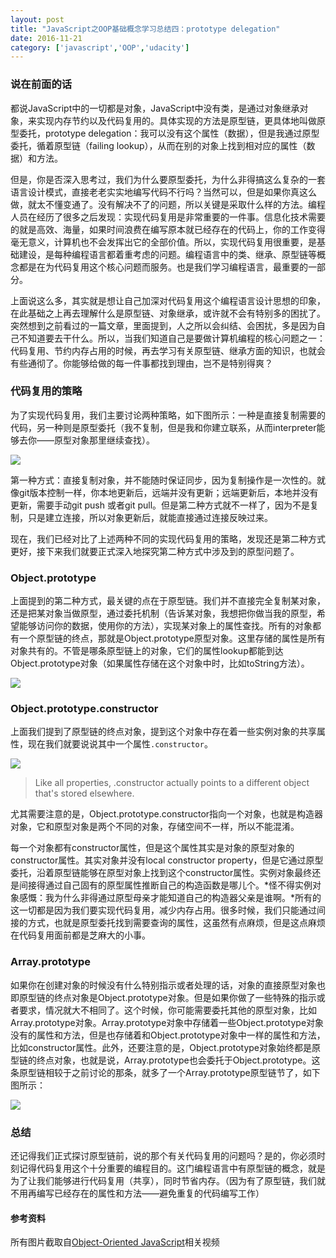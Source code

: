 ```yaml
---
layout: post
title: "JavaScript之OOP基础概念学习总结四：prototype delegation"
date: 2016-11-21
category: ['javascript','OOP','udacity']
---
```


### 说在前面的话

都说JavaScript中的一切都是对象，JavaScript中没有类，是通过对象继承对象，来实现内存节约以及代码复用的。具体实现的方法是原型链，更具体地叫做原型委托，prototype delegation：我可以没有这个属性（数据），但是我通过原型委托，循着原型链（failing lookup），从而在别的对象上找到相对应的属性（数据）和方法。


但是，你是否深入思考过，我们为什么要原型委托，为什么非得搞这么复杂的一套语言设计模式，直接老老实实地编写代码不行吗？当然可以，但是如果你真这么做，就太不懂变通了。没有解决不了的问题，所以关键是采取什么样的方法。编程人员在经历了很多之后发现：实现代码复用是非常重要的一件事。信息化技术需要的就是高效、海量，如果时间浪费在编写原本就已经存在的代码上，你的工作变得毫无意义，计算机也不会发挥出它的全部价值。所以，实现代码复用很重要，是基础建设，是每种编程语言都着重考虑的问题。编程语言中的类、继承、原型链等概念都是在为代码复用这个核心问题而服务。也是我们学习编程语言，最重要的一部分。


上面说这么多，其实就是想让自己加深对代码复用这个编程语言设计思想的印象，在此基础之上再去理解什么是原型链、对象继承，或许就不会有特别多的困扰了。突然想到之前看过的一篇文章，里面提到，人之所以会纠结、会困扰，多是因为自己不知道要去干什么。所以，当我们知道自己是要做计算机编程的核心问题之一：代码复用、节约内存占用的时候，再去学习有关原型链、继承方面的知识，也就会有些通彻了。你能够给做的每一件事都找到理由，岂不是特别得爽？

### 代码复用的策略

为了实现代码复用，我们主要讨论两种策略，如下图所示：一种是直接复制需要的代码，另一种则是原型委托（我不复制，但是我和你建立联系，从而interpreter能够去你——原型对象那里继续查找）。

![](../../../../images/2016-11-21-prototype/1.png)

第一种方式：直接复制对象，并不能随时保证同步，因为复制操作是一次性的。就像git版本控制一样，你本地更新后，远端并没有更新；远端更新后，本地并没有更新，需要手动git push 或者git pull。但是第二种方式就不一样了，因为不是复制，只是建立连接，所以对象更新后，就能直接通过连接反映过来。

现在，我们已经对比了上述两种不同的实现代码复用的策略，发现还是第二种方式更好，接下来我们就要正式深入地探究第二种方式中涉及到的原型问题了。

### Object.prototype

上面提到的第二种方式，最关键的点在于原型链。我们并不直接完全复制某对象，还是把某对象当做原型，通过委托机制（告诉某对象，我想把你做当我的原型，希望能够访问你的数据，使用你的方法），实现某对象上的属性查找。所有的对象都有一个原型链的终点，那就是Object.prototype原型对象。这里存储的属性是所有对象共有的。不管是哪条原型链上的对象，它们的属性lookup都能到达Object.prototype对象（如果属性存储在这个对象中时，比如toString方法）。

![](../../../../images/2016-11-21-prototype/2.png)

### Object.prototype.constructor

上面我们提到了原型链的终点对象，提到这个对象中存在着一些实例对象的共享属性，现在我们就要说说其中一个属性`.constructor`。

![](../../../../images/2016-11-21-prototype/3.png)

>Like all properties, .constructor actually points to a different object that's stored elsewhere.

尤其需要注意的是，Object.prototype.constructor指向一个对象，也就是构造器对象，它和原型对象是两个不同的对象，存储空间不一样，所以不能混淆。

每一个对象都有constructor属性，但是这个属性其实是对象的原型对象的constructor属性。其实对象并没有local constructor property，但是它通过原型委托，沿着原型链能够在原型对象上找到这个constructor属性。实例对象最终还是间接得通过自己固有的原型属性推断自己的构造函数是哪儿个。*怪不得实例对象感慨：我为什么非得通过原型母亲才能知道自己的构造器父亲是谁啊。*所有的这一切都是因为我们要实现代码复用，减少内存占用。很多时候，我们只能通过间接的方式，也就是原型委托找到需要查询的属性，这虽然有点麻烦，但是这点麻烦在代码复用面前都是芝麻大的小事。

### Array.prototype

如果你在创建对象的时候没有什么特别指示或者处理的话，对象的直接原型对象也即原型链的终点对象是Object.prototype对象。但是如果你做了一些特殊的指示或者要求，情况就大不相同了。这个时候，你可能需要委托其他的原型对象，比如Array.prototype对象。Array.prototype对象中存储着一些Object.prototype对象没有的属性和方法，但是也存储着和Object.prototype对象中一样的属性和方法，比如constructor属性。此外，还要注意的是，Object.prototype对象始终都是原型链的终点对象，也就是说，Array.prototype也会委托于Object.prototype。这条原型链相较于之前讨论的那条，就多了一个Array.prototype原型链节了，如下图所示：

![](../../../../images/2016-11-21-prototype/4.png)

### 总结

还记得我们正式探讨原型链前，说的那个有关代码复用的问题吗？是的，你必须时刻记得代码复用这个十分重要的编程目的。这门编程语言中有原型链的概念，就是为了让我们能够进行代码复用（共享），同时节省内存。（因为有了原型链，我们就不用再编写已经存在的属性和方法——避免重复的代码编写工作）

#### 参考资料

所有图片截取自[Object-Oriented JavaScript](https://cn.udacity.com/course/object-oriented-javascript--ud015)相关视频